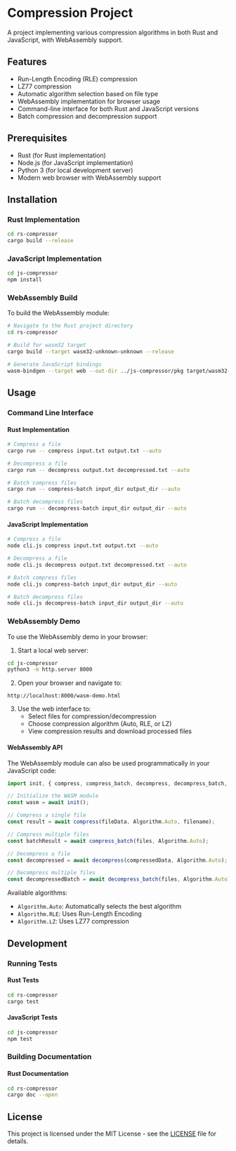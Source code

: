 # Compression Project

A project implementing various compression algorithms in both Rust and JavaScript, with WebAssembly support.

## Features

- Run-Length Encoding (RLE) compression
- LZ77 compression
- Automatic algorithm selection based on file type
- WebAssembly implementation for browser usage
- Command-line interface for both Rust and JavaScript versions
- Batch compression and decompression support

## Prerequisites

- Rust (for Rust implementation)
- Node.js (for JavaScript implementation)
- Python 3 (for local development server)
- Modern web browser with WebAssembly support

## Installation

### Rust Implementation

```bash
cd rs-compressor
cargo build --release
```

### JavaScript Implementation

```bash
cd js-compressor
npm install
```

### WebAssembly Build

To build the WebAssembly module:

```bash
# Navigate to the Rust project directory
cd rs-compressor

# Build for wasm32 target
cargo build --target wasm32-unknown-unknown --release

# Generate JavaScript bindings
wasm-bindgen --target web --out-dir ../js-compressor/pkg target/wasm32-unknown-unknown/release/rs_compressor.wasm
```

## Usage

### Command Line Interface

#### Rust Implementation

```bash
# Compress a file
cargo run -- compress input.txt output.txt --auto

# Decompress a file
cargo run -- decompress output.txt decompressed.txt --auto

# Batch compress files
cargo run -- compress-batch input_dir output_dir --auto

# Batch decompress files
cargo run -- decompress-batch input_dir output_dir --auto
```

#### JavaScript Implementation

```bash
# Compress a file
node cli.js compress input.txt output.txt --auto

# Decompress a file
node cli.js decompress output.txt decompressed.txt --auto

# Batch compress files
node cli.js compress-batch input_dir output_dir --auto

# Batch decompress files
node cli.js decompress-batch input_dir output_dir --auto
```

### WebAssembly Demo

To use the WebAssembly demo in your browser:

1. Start a local web server:
```bash
cd js-compressor
python3 -m http.server 8000
```

2. Open your browser and navigate to:
```
http://localhost:8000/wasm-demo.html
```

3. Use the web interface to:
   - Select files for compression/decompression
   - Choose compression algorithm (Auto, RLE, or LZ)
   - View compression results and download processed files

#### WebAssembly API

The WebAssembly module can also be used programmatically in your JavaScript code:

```javascript
import init, { compress, compress_batch, decompress, decompress_batch, Algorithm } from './pkg/rs_compressor.js';

// Initialize the WASM module
const wasm = await init();

// Compress a single file
const result = await compress(fileData, Algorithm.Auto, filename);

// Compress multiple files
const batchResult = await compress_batch(files, Algorithm.Auto);

// Decompress a file
const decompressed = await decompress(compressedData, Algorithm.Auto);

// Decompress multiple files
const decompressedBatch = await decompress_batch(files, Algorithm.Auto);
```

Available algorithms:
- `Algorithm.Auto`: Automatically selects the best algorithm
- `Algorithm.RLE`: Uses Run-Length Encoding
- `Algorithm.LZ`: Uses LZ77 compression

## Development

### Running Tests

#### Rust Tests
```bash
cd rs-compressor
cargo test
```

#### JavaScript Tests
```bash
cd js-compressor
npm test
```

### Building Documentation

#### Rust Documentation
```bash
cd rs-compressor
cargo doc --open
```

## License

This project is licensed under the MIT License - see the [LICENSE](LICENSE) file for details.
